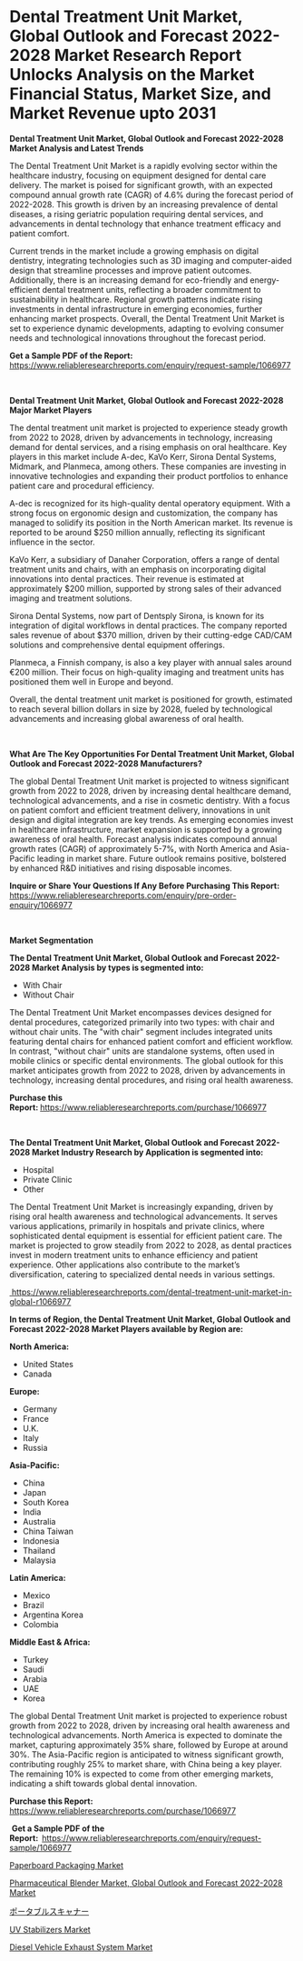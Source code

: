 <p><h1>Dental Treatment Unit Market, Global Outlook and Forecast 2022-2028 Market Research Report Unlocks Analysis on the Market Financial Status, Market Size, and Market Revenue upto 2031</h1></p><p><strong>Dental Treatment Unit Market, Global Outlook and Forecast 2022-2028 Market Analysis and Latest Trends</strong></p>
<p><p>The Dental Treatment Unit Market is a rapidly evolving sector within the healthcare industry, focusing on equipment designed for dental care delivery. The market is poised for significant growth, with an expected compound annual growth rate (CAGR) of 4.6% during the forecast period of 2022-2028. This growth is driven by an increasing prevalence of dental diseases, a rising geriatric population requiring dental services, and advancements in dental technology that enhance treatment efficacy and patient comfort. </p><p>Current trends in the market include a growing emphasis on digital dentistry, integrating technologies such as 3D imaging and computer-aided design that streamline processes and improve patient outcomes. Additionally, there is an increasing demand for eco-friendly and energy-efficient dental treatment units, reflecting a broader commitment to sustainability in healthcare. Regional growth patterns indicate rising investments in dental infrastructure in emerging economies, further enhancing market prospects. Overall, the Dental Treatment Unit Market is set to experience dynamic developments, adapting to evolving consumer needs and technological innovations throughout the forecast period.</p></p>
<p><strong>Get a Sample PDF of the Report:&nbsp;</strong> <a href="https://www.reliableresearchreports.com/enquiry/request-sample/1066977">https://www.reliableresearchreports.com/enquiry/request-sample/1066977</a></p>
<p>&nbsp;</p>
<p><strong>Dental Treatment Unit Market, Global Outlook and Forecast 2022-2028 Major Market Players</strong></p>
<p><p>The dental treatment unit market is projected to experience steady growth from 2022 to 2028, driven by advancements in technology, increasing demand for dental services, and a rising emphasis on oral healthcare. Key players in this market include A-dec, KaVo Kerr, Sirona Dental Systems, Midmark, and Planmeca, among others. These companies are investing in innovative technologies and expanding their product portfolios to enhance patient care and procedural efficiency.</p><p>A-dec is recognized for its high-quality dental operatory equipment. With a strong focus on ergonomic design and customization, the company has managed to solidify its position in the North American market. Its revenue is reported to be around $250 million annually, reflecting its significant influence in the sector.</p><p>KaVo Kerr, a subsidiary of Danaher Corporation, offers a range of dental treatment units and chairs, with an emphasis on incorporating digital innovations into dental practices. Their revenue is estimated at approximately $200 million, supported by strong sales of their advanced imaging and treatment solutions.</p><p>Sirona Dental Systems, now part of Dentsply Sirona, is known for its integration of digital workflows in dental practices. The company reported sales revenue of about $370 million, driven by their cutting-edge CAD/CAM solutions and comprehensive dental equipment offerings.</p><p>Planmeca, a Finnish company, is also a key player with annual sales around €200 million. Their focus on high-quality imaging and treatment units has positioned them well in Europe and beyond.</p><p>Overall, the dental treatment unit market is positioned for growth, estimated to reach several billion dollars in size by 2028, fueled by technological advancements and increasing global awareness of oral health.</p></p>
<p>&nbsp;</p>
<p><strong>What Are The Key Opportunities For Dental Treatment Unit Market, Global Outlook and Forecast 2022-2028 Manufacturers?</strong></p>
<p><p>The global Dental Treatment Unit market is projected to witness significant growth from 2022 to 2028, driven by increasing dental healthcare demand, technological advancements, and a rise in cosmetic dentistry. With a focus on patient comfort and efficient treatment delivery, innovations in unit design and digital integration are key trends. As emerging economies invest in healthcare infrastructure, market expansion is supported by a growing awareness of oral health. Forecast analysis indicates compound annual growth rates (CAGR) of approximately 5-7%, with North America and Asia-Pacific leading in market share. Future outlook remains positive, bolstered by enhanced R&D initiatives and rising disposable incomes.</p></p>
<p><strong>Inquire or Share Your Questions If Any Before Purchasing This Report:</strong> <a href="https://www.reliableresearchreports.com/enquiry/pre-order-enquiry/1066977">https://www.reliableresearchreports.com/enquiry/pre-order-enquiry/1066977</a></p>
<p>&nbsp;</p>
<p><strong>Market Segmentation</strong></p>
<p><strong>The Dental Treatment Unit Market, Global Outlook and Forecast 2022-2028 Market Analysis by types is segmented into:</strong></p>
<p><ul><li>With Chair</li><li>Without Chair</li></ul></p>
<p><p>The Dental Treatment Unit Market encompasses devices designed for dental procedures, categorized primarily into two types: with chair and without chair units. The "with chair" segment includes integrated units featuring dental chairs for enhanced patient comfort and efficient workflow. In contrast, "without chair" units are standalone systems, often used in mobile clinics or specific dental environments. The global outlook for this market anticipates growth from 2022 to 2028, driven by advancements in technology, increasing dental procedures, and rising oral health awareness.</p></p>
<p><strong>Purchase this Report:&nbsp;</strong><a href="https://www.reliableresearchreports.com/purchase/1066977">https://www.reliableresearchreports.com/purchase/1066977</a></p>
<p>&nbsp;</p>
<p><strong>The Dental Treatment Unit Market, Global Outlook and Forecast 2022-2028 Market Industry Research by Application is segmented into:</strong></p>
<p><ul><li>Hospital</li><li>Private Clinic</li><li>Other</li></ul></p>
<p><p>The Dental Treatment Unit Market is increasingly expanding, driven by rising oral health awareness and technological advancements. It serves various applications, primarily in hospitals and private clinics, where sophisticated dental equipment is essential for efficient patient care. The market is projected to grow steadily from 2022 to 2028, as dental practices invest in modern treatment units to enhance efficiency and patient experience. Other applications also contribute to the market’s diversification, catering to specialized dental needs in various settings.</p></p>
<p><a href="https://www.reliableresearchreports.com/dental-treatment-unit-market-in-global-r1066977">&nbsp;https://www.reliableresearchreports.com/dental-treatment-unit-market-in-global-r1066977</a></p>
<p><strong>In terms of Region, the Dental Treatment Unit Market, Global Outlook and Forecast 2022-2028 Market Players available by Region are:</strong></p>
<p>
    <p> <strong> North America: </strong>
        <ul>
            <li>United States</li>
            <li>Canada</li>
        </ul>
        </p> 
    <p> <strong> Europe: </strong>
        <ul>
            <li>Germany</li>
            <li>France</li>
            <li>U.K.</li>
            <li>Italy</li>
            <li>Russia</li>
        </ul>
        </p> 
    <p> <strong> Asia-Pacific: </strong>
        <ul>
            <li>China</li>
            <li>Japan</li>
            <li>South Korea</li>
            <li>India</li>
            <li>Australia</li>
            <li>China Taiwan</li>
            <li>Indonesia</li>
            <li>Thailand</li>
            <li>Malaysia</li>
        </ul>
        </p> 
    <p> <strong> Latin America: </strong>
        <ul>
            <li>Mexico</li>
            <li>Brazil</li>
            <li>Argentina Korea</li>
            <li>Colombia</li>
        </ul>
        </p> 
    <p> <strong> Middle East & Africa: </strong>
        <ul>
            <li>Turkey</li>
            <li>Saudi</li>
            <li>Arabia</li>
            <li>UAE</li>
            <li>Korea</li>
        </ul>
    </p>
    </p>
<p><p>The global Dental Treatment Unit market is projected to experience robust growth from 2022 to 2028, driven by increasing oral health awareness and technological advancements. North America is expected to dominate the market, capturing approximately 35% share, followed by Europe at around 30%. The Asia-Pacific region is anticipated to witness significant growth, contributing roughly 25% to market share, with China being a key player. The remaining 10% is expected to come from other emerging markets, indicating a shift towards global dental innovation.</p></p>
<p><strong>Purchase this Report: </strong><a href="https://www.reliableresearchreports.com/purchase/1066977">https://www.reliableresearchreports.com/purchase/1066977</a></p>
<p>&nbsp;<strong>Get a Sample PDF of the Report:&nbsp;&nbsp;</strong><a href="https://www.reliableresearchreports.com/enquiry/request-sample/1066977">https://www.reliableresearchreports.com/enquiry/request-sample/1066977</a></p>
<p><strong></strong></p>
<p><p><a href="https://www.linkedin.com/pulse/paperboard-packaging-market-growth-segmentation-regional-analysis-ell5f?trackingId=Nm%2FvKqubS1qXQj7pfL5YYw%3D%3D">Paperboard Packaging Market</a></p><p><a href="https://github.com/Krish2023na/Market-Research-Report-List-6/blob/main/pharmaceutical-blender-market-global-outlook-and-forecast-2022-2028-market.md">Pharmaceutical Blender Market, Global Outlook and Forecast 2022-2028 Market</a></p><p><a href="https://medium.com/@kristynbcf/%E5%B8%82%E5%A0%B4%E4%BA%88%E6%B8%AC%E3%81%AE%E5%A4%89%E5%8C%96-%E3%82%B0%E3%83%AD%E3%83%BC%E3%83%90%E3%83%AB%E3%83%9D%E3%83%BC%E3%82%BF%E3%83%96%E3%83%AB%E3%82%B9%E3%82%AD%E3%83%A3%E3%83%8A%E3%83%BC%E5%B8%82%E5%A0%B4%E3%81%AE%E5%8B%95%E5%90%91%E3%81%A8%E5%B0%86%E6%9D%A5%E3%81%AE%E3%83%88%E3%83%AC%E3%83%B3%E3%83%89-2024%E5%B9%B4-2031%E5%B9%B4-50975f07468c">ポータブルスキャナー</a></p><p><a href="https://www.linkedin.com/pulse/uv-stabilizers-market-size-share-analysis-growth-trends-forecast-24tof?trackingId=p7xmxO3xSJS1fhrG8IxVYg%3D%3D">UV Stabilizers Market</a></p><p><a href="https://medium.com/@brendamoreno1988/diesel-vehicle-exhaust-system-market-size-market-segmentation-market-trends-and-growth-analysis-7369c7912015">Diesel Vehicle Exhaust System Market</a></p></p>